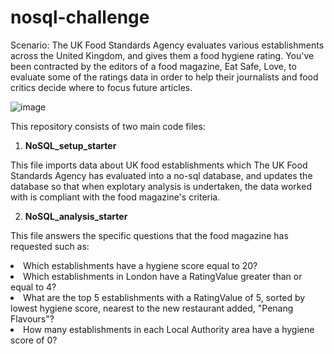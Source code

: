 # nosql-challenge
Scenario: 
The UK Food Standards Agency evaluates various establishments across the United Kingdom, and gives them a food hygiene rating. You've been contracted by the editors of a food magazine, Eat Safe, Love, to evaluate some of the ratings data in order to help their journalists and food critics decide where to focus future articles.

![image](https://github.com/lishanisrikaran/nosql-challenge/assets/126973634/1fccf6a0-96cd-4518-8267-61ffdb9dc169)

This repository consists of two main code files: 
1. <b>NoSQL_setup_starter</b>
<p>This file imports data about UK food establishments which The UK Food Standards Agency has evaluated into a no-sql database, and updates the database so that when explotary analysis is undertaken, the data worked with is compliant with the food magazine's criteria.</p>

2. <b>NoSQL_analysis_starter</b>
<p>This file answers the specific questions that the food magazine has requested such as:</p>
<li>Which establishments have a hygiene score equal to 20?</li>
<li>Which establishments in London have a RatingValue greater than or equal to 4?</li>
<li>What are the top 5 establishments with a RatingValue of 5, sorted by lowest hygiene score, nearest to the new restaurant added, "Penang Flavours"?</li>
<li>How many establishments in each Local Authority area have a hygiene score of 0?</li>
